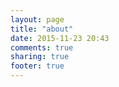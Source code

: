 ```yaml
---
layout: page
title: "about"
date: 2015-11-23 20:43
comments: true
sharing: true
footer: true
---
```

